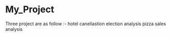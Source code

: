# My_Project
Three project are  as follow :-
hotel canellastion
election analysis
pizza sales analysis 
